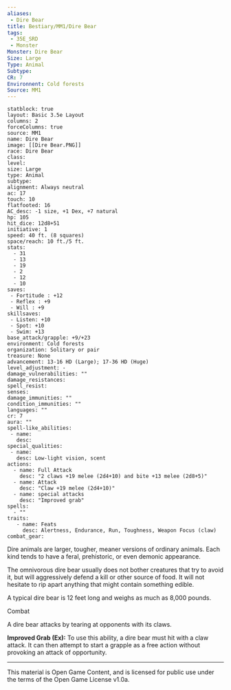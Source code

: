 ```yaml
---
aliases:
 - Dire Bear
title: Bestiary/MM1/Dire Bear
tags: 
 - 35E_SRD
 - Monster
Monster: Dire Bear
Size: Large
Type: Animal
Subtype: 
CR: 7
Environnent: Cold forests
Source: MM1
---
```


```statblock
statblock: true
layout: Basic 3.5e Layout
columns: 2
forceColumns: true
source: MM1 
name: Dire Bear
image: [[Dire Bear.PNG]]
race: Dire Bear
class: 
level: 
size: Large
type: Animal
subtype: 
alignment: Always neutral
ac: 17
touch: 10
flatfooted: 16
AC_desc: -1 size, +1 Dex, +7 natural
hp: 105
hit_dice: 12d8+51
initiative: 1
speed: 40 ft. (8 squares)
space/reach: 10 ft./5 ft.
stats:
  - 31
  - 13
  - 19
  - 2
  - 12
  - 10
saves:
 - Fortitude : +12
 - Reflex : +9
 - Will : +9
skillsaves:
 - Listen: +10
 - Spot: +10
 - Swim: +13
base_attack/grapple: +9/+23
environment: Cold forests
organization: Solitary or pair
treasure: None
advancement: 13-16 HD (Large); 17-36 HD (Huge)
level_adjustment: -
damage_vulnerabilities: ""
damage_resistances: 
spell_resist: 
senses: 
damage_immunities: ""
condition_immunities: ""
languages: ""
cr: 7
aura: ""
spell-like_abilities:
 - name: 
   desc: 
special_qualities:
 - name:
   desc: Low-light vision, scent
actions:
  - name: Full Attack
    desc: "2 claws +19 melee (2d4+10) and bite +13 melee (2d8+5)"
  - name: Attack
    desc: "Claw +19 melee (2d4+10)"
  - name: special attacks
    desc: "Improved grab"
spells:
  - ""
traits:
   - name: Feats
     desc: Alertness, Endurance, Run, Toughness, Weapon Focus (claw)
combat_gear:  
```


Dire animals are larger, tougher, meaner versions of ordinary animals. Each kind tends to have a feral, prehistoric, or even demonic appearance.

The omnivorous dire bear usually does not bother creatures that try to avoid it, but will aggressively defend a kill or other source of food. It will not hesitate to rip apart anything that might contain something edible.

A typical dire bear is 12 feet long and weighs as much as 8,000 pounds.

Combat

A dire bear attacks by tearing at opponents with its claws.


**Improved Grab (Ex):** To use this ability, a dire bear must hit with a claw attack. It can then attempt to start a grapple as a free action without provoking an attack of opportunity.

---

This material is Open Game Content, and is licensed for public use under the terms of the Open Game License v1.0a.
